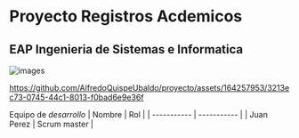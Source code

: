 # Proyecto Registros Acdemicos
## EAP Ingenieria de Sistemas e Informatica
![images](https://github.com/AlfredoQuispeUbaldo/proyecto/assets/164257953/5745652f-effe-4a45-a194-56a9d43e74b1)

https://github.com/AlfredoQuispeUbaldo/proyecto/assets/164257953/3213ec73-0745-44c1-8013-f0bad6e9e36f


Equipo de *desarrollo* 
| Nombre | Rol | 
| ----------- | ----------- |
| Juan Perez | Scrum master |
